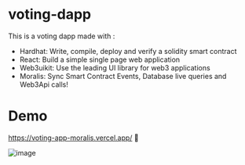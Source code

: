 # voting-dapp
This is a voting dapp made with :
- Hardhat: Write, compile, deploy and verify a solidity smart contract
- React: Build a simple single page web application
- Web3uikit: Use the leading UI library for web3 applications
- Moralis: Sync Smart Contract Events, Database live queries and Web3Api calls!
# Demo
https://voting-app-moralis.vercel.app/  💖

![image](https://user-images.githubusercontent.com/77109037/178165002-3e56d253-5e84-43fd-95d5-d53e03837a2a.png)


